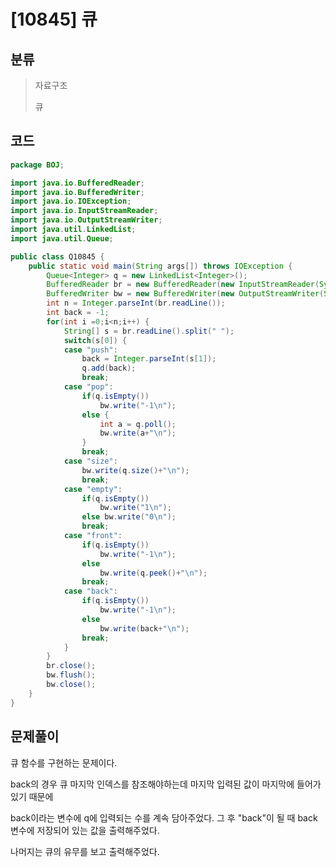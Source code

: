 # [10845] 큐

## 분류
> 자료구조
>
> 큐

## 코드
```java
package BOJ;

import java.io.BufferedReader;
import java.io.BufferedWriter;
import java.io.IOException;
import java.io.InputStreamReader;
import java.io.OutputStreamWriter;
import java.util.LinkedList;
import java.util.Queue;

public class Q10845 {
	public static void main(String args[]) throws IOException {
		Queue<Integer> q = new LinkedList<Integer>();
		BufferedReader br = new BufferedReader(new InputStreamReader(System.in));
		BufferedWriter bw = new BufferedWriter(new OutputStreamWriter(System.out));
		int n = Integer.parseInt(br.readLine());
		int back = -1;
		for(int i =0;i<n;i++) {
			String[] s = br.readLine().split(" ");
			switch(s[0]) {
			case "push":
				back = Integer.parseInt(s[1]);
				q.add(back);
				break;
			case "pop":
				if(q.isEmpty())
					bw.write("-1\n");
				else {
					int a = q.poll();
					bw.write(a+"\n");
				}
				break;
			case "size":
				bw.write(q.size()+"\n");
				break;
			case "empty":
				if(q.isEmpty())
					bw.write("1\n");
				else bw.write("0\n");
				break;
			case "front":
				if(q.isEmpty())
					bw.write("-1\n");
				else
					bw.write(q.peek()+"\n");
				break;
			case "back":
				if(q.isEmpty())
					bw.write("-1\n");
				else
					bw.write(back+"\n");
				break;
			}
		}
		br.close();
		bw.flush();
		bw.close();
	}
}

```

## 문제풀이

큐 함수를 구현하는 문제이다.

back의 경우 큐 마지막 인덱스를 참조해야하는데 마지막 입력된 값이 마지막에 들어가 있기 때문에 

back이라는 변수에 q에 입력되는 수를 계속 담아주었다. 그 후 "back"이 될 때 back변수에 저장되어 있는 값을 출력해주었다.

나머지는 큐의 유무를 보고 출력해주었다.